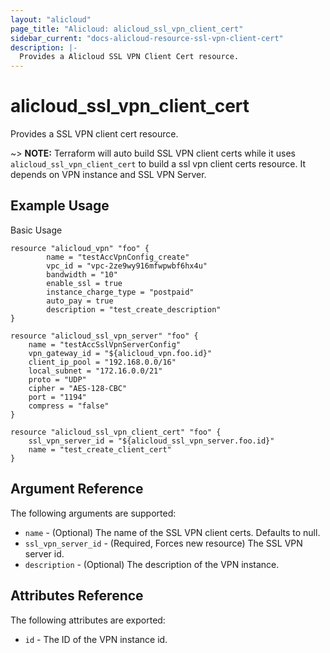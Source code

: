 ```yaml
---
layout: "alicloud"
page_title: "Alicloud: alicloud_ssl_vpn_client_cert"
sidebar_current: "docs-alicloud-resource-ssl-vpn-client-cert"
description: |-
  Provides a Alicloud SSL VPN Client Cert resource.
---
```


# alicloud\_ssl_vpn_client_cert

Provides a SSL VPN client cert resource.

~> **NOTE:** Terraform will auto build SSL VPN client certs  while it uses `alicloud_ssl_vpn_client_cert` to build a ssl vpn client certs resource.
             It depends on VPN instance and SSL VPN Server.
## Example Usage

Basic Usage

```
resource "alicloud_vpn" "foo" {
        name = "testAccVpnConfig_create"
        vpc_id = "vpc-2ze9wy916mfwpwbf6hx4u"
		bandwidth = "10"
        enable_ssl = true
        instance_charge_type = "postpaid"
        auto_pay = true
		description = "test_create_description"
}

resource "alicloud_ssl_vpn_server" "foo" {
    name = "testAccSslVpnServerConfig"
    vpn_gateway_id = "${alicloud_vpn.foo.id}"
    client_ip_pool = "192.168.0.0/16"
    local_subnet = "172.16.0.0/21"
    proto = "UDP"
    cipher = "AES-128-CBC"
    port = "1194"
    compress = "false"
}

resource "alicloud_ssl_vpn_client_cert" "foo" {
    ssl_vpn_server_id = "${alicloud_ssl_vpn_server.foo.id}"
    name = "test_create_client_cert"
}
```
## Argument Reference

The following arguments are supported:
* `name` - (Optional) The name of the SSL VPN client certs. Defaults to null.
* `ssl_vpn_server_id` - (Required, Forces new resource) The SSL VPN server id.
* `description` - (Optional) The description of the VPN instance.

## Attributes Reference

The following attributes are exported:

* `id` - The ID of the VPN instance id.





